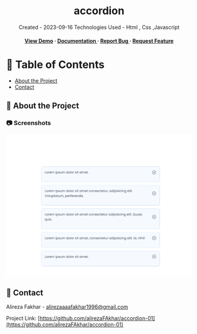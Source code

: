 <div align='center'>

<h1>accordion </h1>
<p>Created - 2023-09-16 Technologies Used - Html , Css ,Javascript </p>

<h4> <a href=https://alirezafakhar.github.io/accordion-01/>View Demo</a> <span> · </span> <a href="https://github.com/alirezaFAkhar/accordion-01/blob/master/README.md"> Documentation </a> <span> · </span> <a href="https://github.com/alirezaFAkhar/accordion-01/issues"> Report Bug </a> <span> · </span> <a href="https://github.com/alirezaFAkhar/accordion-01/issues"> Request Feature </a> </h4>


</div>

# :notebook_with_decorative_cover: Table of Contents

- [About the Project](#star2-about-the-project)
- [Contact](#handshake-contact)


## :star2: About the Project

### :camera: Screenshots
<div align="center"> <a href="https://alirezafakhar.github.io/accordion-01/"><img src="https://github.com/alirezaFAkhar/accordion-01/blob/main/assets/img/accordion-01.webp" alt='image' width='800'/></a> </div>



## :handshake: Contact

Alireza Fakhar -  alirezaaaafakhar1996@gmail.com

Project Link: [https://github.com/alirezaFAkhar/accordion-01](https://github.com/alirezaFAkhar/accordion-01)
